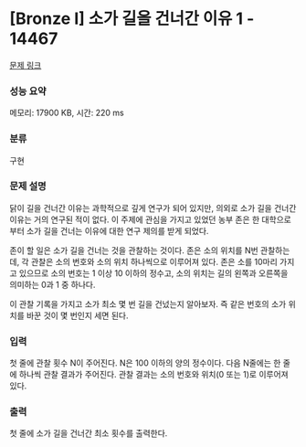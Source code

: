 # [Bronze I] 소가 길을 건너간 이유 1 - 14467 

[문제 링크](https://www.acmicpc.net/problem/14467) 

### 성능 요약

메모리: 17900 KB, 시간: 220 ms

### 분류

구현

### 문제 설명

<p>닭이 길을 건너간 이유는 과학적으로 깊게 연구가 되어 있지만, 의외로 소가 길을 건너간 이유는 거의 연구된 적이 없다. 이 주제에 관심을 가지고 있었던 농부 존은 한 대학으로부터 소가 길을 건너는 이유에 대한 연구 제의를 받게 되었다.</p>

<p>존이 할 일은 소가 길을 건너는 것을 관찰하는 것이다. 존은 소의 위치를 N번 관찰하는데, 각 관찰은 소의 번호와 소의 위치 하나씩으로 이루어져 있다. 존은 소를 10마리 가지고 있으므로 소의 번호는 1 이상 10 이하의 정수고, 소의 위치는 길의 왼쪽과 오른쪽을 의미하는 0과 1 중 하나다.</p>

<p>이 관찰 기록을 가지고 소가 최소 몇 번 길을 건넜는지 알아보자. 즉 같은 번호의 소가 위치를 바꾼 것이 몇 번인지 세면 된다.</p>

### 입력 

 <p>첫 줄에 관찰 횟수 N이 주어진다. N은 100 이하의 양의 정수이다. 다음 N줄에는 한 줄에 하나씩 관찰 결과가 주어진다. 관찰 결과는 소의 번호와 위치(0 또는 1)로 이루어져 있다.</p>

### 출력 

 <p>첫 줄에 소가 길을 건너간 최소 횟수를 출력한다.</p>

